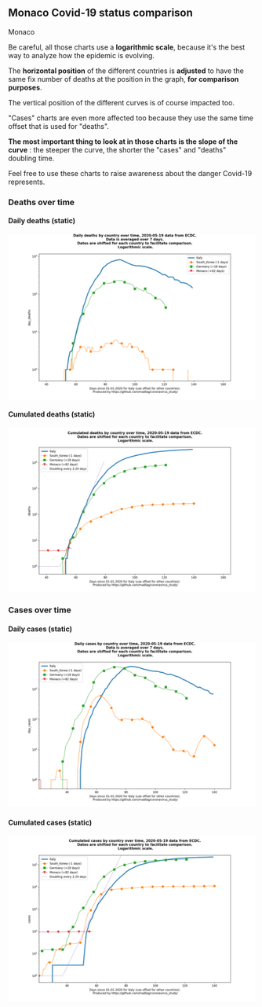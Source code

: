 ## Monaco Covid-19 status comparison 

Monaco



Be careful, all those charts use a **logarithmic scale**, because it's the best way to analyze how the epidemic is evolving.
 
The **horizontal position** of the different countries is **adjusted** to have the same fix number of deaths at the position in the graph, **for comparison purposes**.

The vertical position of the different curves is of course impacted too.

"Cases" charts are even more affected too because they use the same time offset that is used for "deaths".

**The most important thing to look at in those charts is the slope of the curve** : the steeper the curve, the shorter the "cases" and "deaths" doubling time.

Feel free to use these charts to raise awareness about the danger Covid-19 represents. 


 
### Deaths over time
 
#### Daily deaths (static)
![Monaco covid-19 daily deaths static chart](https://raw.githubusercontent.com/madlag/coronavirus_study/master/notebooks/graphs/2020-05-19/countries/Monaco/2020-05-19_Monaco_day_deaths.png "Monaco covid-19 day_deaths static chart")   
 
#### Cumulated deaths (static)
![Monaco covid-19 cumulated deaths static chart](https://raw.githubusercontent.com/madlag/coronavirus_study/master/notebooks/graphs/2020-05-19/countries/Monaco/2020-05-19_Monaco_deaths.png "Monaco covid-19 deaths static chart")   

 
### Cases over time
 
#### Daily cases (static)
![Monaco covid-19 daily cases static chart](https://raw.githubusercontent.com/madlag/coronavirus_study/master/notebooks/graphs/2020-05-19/countries/Monaco/2020-05-19_Monaco_day_cases.png "Monaco covid-19 day_cases static chart")   
 
#### Cumulated cases (static)
![Monaco covid-19 cumulated cases static chart](https://raw.githubusercontent.com/madlag/coronavirus_study/master/notebooks/graphs/2020-05-19/countries/Monaco/2020-05-19_Monaco_cases.png "Monaco covid-19 cases static chart")   

